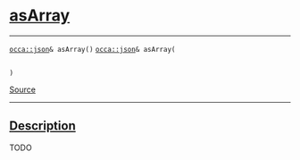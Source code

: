 
<h1 id="as-array">
 <a href="#/api/json/asArray" class="anchor">
   <span>asArray</span>
  </a>
</h1>

<div class="signature">

<hr>

  <div class="definition-container">
    <div class="definition">
      <code class="desktop-only"><a href="#/api/json/">occa::json</a>& asArray()</code>
      <code class="mobile-only"><a href="#/api/json/">occa::json</a>& asArray(
    
)</code>
      <div class="flex-spacing"></div>
      <a href="https://github.com/libocca/occa/blob/628fed0f/include/occa/types/json.hpp#L579" target="_blank">Source</a>
    </div>
    
  </div>

  <hr>
</div>


<h2 id="description">
 <a href="#/api/json/asArray?id=description" class="anchor">
   <span>Description</span>
  </a>
</h2>

TODO
